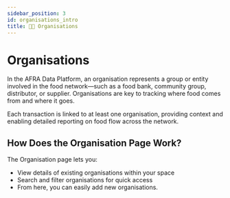 ```yaml
---
sidebar_position: 3
id: organisations_intro
title: 🤝🏼 Organisations
---
```


# Organisations

In the AFRA Data Platform, an organisation represents a group or entity involved in the food network—such as a food bank, community group, distributor, or supplier. Organisations are key to tracking where food comes from and where it goes.

Each transaction is linked to at least one organisation, providing context and enabling detailed reporting on food flow across the network.

## How Does the Organisation Page Work?

The Organisation page lets you:

* View details of existing organisations within your space
* Search and filter organisations for quick access
* From here, you can easily add new organisations.